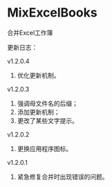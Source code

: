 # MixExcelBooks
合并Excel工作簿

更新日志：

v1.2.0.4
1. 优化更新机制。

v1.2.0.3
1. 强调母文件名的后缀；
2. 添加更新机制；
3. 更改了某些文字提示。

v1.2.0.2
1. 更换应用程序图标。

v1.2.0.1
1. 紧急修复合并时出现错误的问题。
